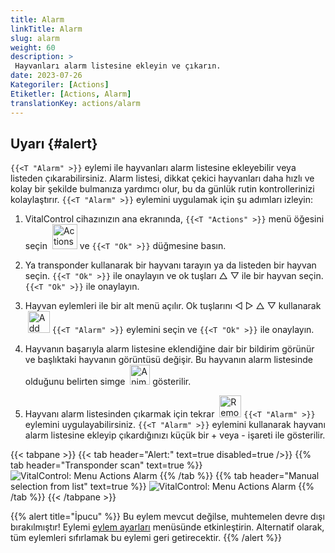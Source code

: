 ```yaml
---
title: Alarm
linkTitle: Alarm
slug: alarm
weight: 60
description: >
 Hayvanları alarm listesine ekleyin ve çıkarın.
date: 2023-07-26
Kategoriler: [Actions]
Etiketler: [Actions, Alarm]
translationKey: actions/alarm
---
```


## Uyarı {#alert}

`{{<T "Alarm" >}}` eylemi ile hayvanları alarm listesine ekleyebilir veya listeden çıkarabilirsiniz. Alarm listesi, dikkat çekici hayvanları daha hızlı ve kolay bir şekilde bulmanıza yardımcı olur, bu da günlük rutin kontrollerinizi kolaylaştırır. `{{<T "Alarm" >}}` eylemini uygulamak için şu adımları izleyin:

1. VitalControl cihazınızın ana ekranında, `{{<T "Actions" >}}` menü öğesini seçin &nbsp;<img src="/icons/actions.svg" width="40" align="bottom" alt="Actions" /> ve `{{<T "Ok" >}}` düğmesine basın.

2. Ya transponder kullanarak bir hayvanı tarayın ya da listeden bir hayvan seçin. `{{<T "Ok" >}}` ile onaylayın ve ok tuşları △ ▽ ile bir hayvan seçin. `{{<T "Ok" >}}` ile onaylayın.

3. Hayvan eylemleri ile bir alt menü açılır. Ok tuşlarını ◁ ▷ △ ▽ kullanarak &nbsp;<img src="/icons/actions/alarm.svg" width="35" align="bottom" alt="Add alarm" /> `{{<T "Alarm" >}}` eylemini seçin ve `{{<T "Ok" >}}` ile onaylayın.

4. Hayvanın başarıyla alarm listesine eklendiğine dair bir bildirim görünür ve başlıktaki hayvanın görüntüsü değişir. Bu hayvanın alarm listesinde olduğunu belirten simge &nbsp;<img src="/icons/header/animal-in-alarm.svg" width="32" align="bottom" alt="Animal in alarm" /> gösterilir.

5. Hayvanı alarm listesinden çıkarmak için tekrar &nbsp;<img src="/icons/actions/alarm-minus.svg" width="35" align="bottom" alt="Remove alarm" /> `{{<T "Alarm" >}}` eylemini uygulayabilirsiniz. `{{<T "Alarm" >}}` eylemini kullanarak hayvanı alarm listesine ekleyip çıkardığınızı küçük bir + veya - işareti ile gösterilir.

{{< tabpane >}}
{{< tab header="Alert:" text=true disabled=true />}}
{{% tab header="Transponder scan" text=true %}}
![VitalControl: Menu Actions Alarm](../images/alarm-scan.png "Alarm")
{{% /tab %}}
{{% tab header="Manual selection from list" text=true %}}
![VitalControl: Menu Actions Alarm](../images/alarm.png "Alarm")
{{% /tab %}}
{{< /tabpane >}}

{{% alert title="İpucu" %}}
Bu eylem mevcut değilse, muhtemelen devre dışı bırakılmıştır! Eylemi [eylem ayarları](../setting/) menüsünde etkinleştirin. Alternatif olarak, tüm eylemleri sıfırlamak bu eylemi geri getirecektir.
{{% /alert %}}
